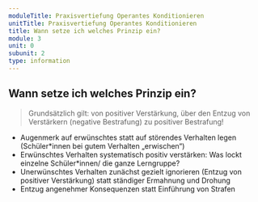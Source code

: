 ```yaml
---
moduleTitle: Praxisvertiefung Operantes Konditionieren
unitTitle: Praxisvertiefung Operantes Konditionieren
title: Wann setze ich welches Prinzip ein?
module: 3
unit: 0
subunit: 2
type: information
---
```


## Wann setze ich welches Prinzip ein?

> Grundsätzlich gilt: von positiver Verstärkung, über den Entzug von Verstärkern (negative Bestrafung) zu positiver Bestrafung! 

* Augenmerk auf erwünschtes statt auf störendes Verhalten legen (Schüler*innen bei gutem Verhalten „erwischen“) 
* Erwünschtes Verhalten systematisch positiv verstärken: Was lockt einzelne Schüler*innen/ die ganze Lerngruppe?
* Unerwünschtes Verhalten zunächst gezielt ignorieren (Entzug von positiver Verstärkung) statt ständiger Ermahnung und Drohung 
* Entzug angenehmer Konsequenzen statt Einführung von Strafen 
